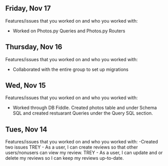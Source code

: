## Friday, Nov 17
Features/issues that you worked on and who you worked with:
- Worked on Photos.py Queries and Photos.py Routers

## Thursday, Nov 16
Features/issues that you worked on and who you worked with:
- Collaborated with the entire group to set up migrations

## Wed, Nov 15
Features/issues that you worked on and who you worked with:
- Worked through DB Fiddle. Created photos table and under Schema SQL and created restuarant Queries under the Query SQL section.

## Tues, Nov 14
Features/issues that you worked on and who you worked with:
-Created two issues
TREY - As a user, I can create reviews so that other users/nonusers can view my review.
TREY - As a user, I can update and or delete my reviews so I can keep my reviews up-to-date.
